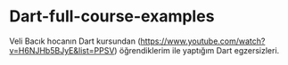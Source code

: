 # Dart-full-course-examples
 Veli Bacık hocanın Dart kursundan (https://www.youtube.com/watch?v=H6NJHb5BJyE&list=PPSV) öğrendiklerim ile yaptığım Dart egzersizleri.
